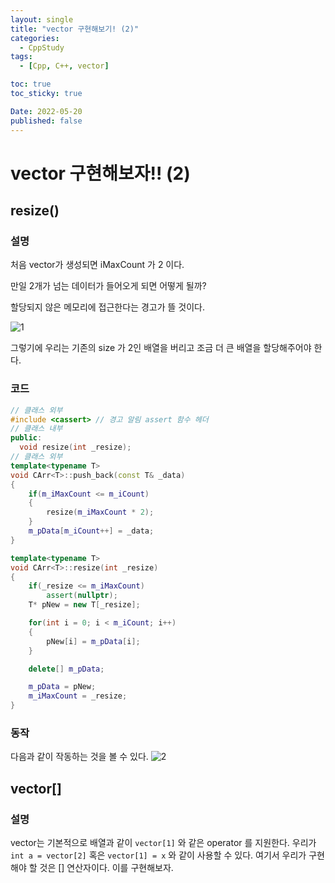 ```yaml
---
layout: single
title: "vector 구현해보기! (2)"
categories:
  - CppStudy
tags:
  - [Cpp, C++, vector]

toc: true
toc_sticky: true

Date: 2022-05-20
published: false
---
```

# vector 구현해보자!! (2)

## resize()
### 설명
처음 vector가 생성되면 iMaxCount 가 2 이다.

만일 2개가 넘는 데이터가 들어오게 되면 어떻게 될까?

할당되지 않은 메모리에 접근한다는 경고가 뜰 것이다.

![1](https://user-images.githubusercontent.com/87271529/169482388-38c41323-bfd7-4118-b299-15f9a362df25.gif)

그렇기에 우리는 기존의 size 가 2인 배열을 버리고 조금 더 큰 배열을 할당해주어야 한다.

### 코드
```cpp
// 클래스 외부
#include <cassert> // 경고 알림 assert 함수 헤더
// 클래스 내부
public:
  void resize(int _resize);
// 클래스 외부
template<typename T>
void CArr<T>::push_back(const T& _data)
{
    if(m_iMaxCount <= m_iCount)
    {
        resize(m_iMaxCount * 2);
    }
    m_pData[m_iCount++] = _data;
}

template<typename T>
void CArr<T>::resize(int _resize)
{
    if(_resize <= m_iMaxCount)
        assert(nullptr);
    T* pNew = new T[_resize];

    for(int i = 0; i < m_iCount; i++)
    {
        pNew[i] = m_pData[i];
    }

    delete[] m_pData;

    m_pData = pNew;
    m_iMaxCount = _resize;
}
```

### 동작
다음과 같이 작동하는 것을 볼 수 있다.
![2](https://user-images.githubusercontent.com/87271529/169486176-b69ba95a-387d-4978-87af-3e46948beca3.gif)

## vector[]
### 설명
vector는 기본적으로 배열과 같이 `vector[1]` 와 같은 operator 를 지원한다.
우리가 `int a = vector[2]` 혹은 `vector[1] = x` 와 같이 사용할 수 있다.
여기서 우리가 구현해야 할 것은 [] 연산자이다.
이를 구현해보자.

